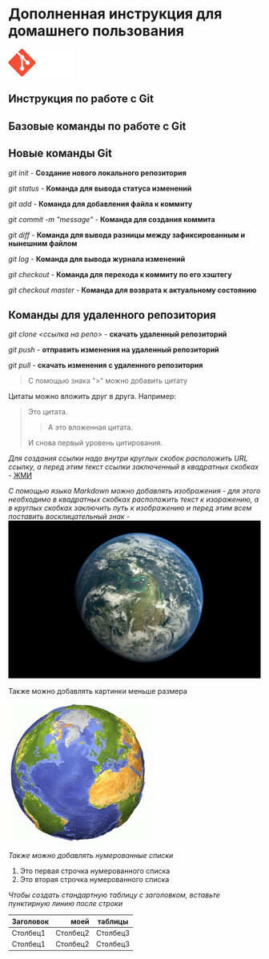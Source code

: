 # Дополненная инструкция для домашнего пользования 

![Git-logo](logo.png)

## Инструкция по работе с Git
## Базовые команды по работе с Git

## Новые команды Git

*git init* - **Создание нового локального репозитория**

*git status* - **Команда для вывода статуса изменений**

*git add* - **Команда для добавления файла к коммиту**

*git commit -m "message"* - **Команда для создания коммита**

*git diff* - **Команда для вывода разницы между зафиксированным и нынешним файлом**

*git log* - **Команда для вывода журнала изменений**

*git checkout <commitcode>* - **Команда для перехода к коммиту по его хэштегу**

*git checkout master* - **Команда для возврата к актуальному состоянию**

## Команды для удаленного репозитория

*git clone <ссылка на репо>* - **скачать удаленный репозиторий**

*git push* - **отправить изменения на удаленный репозиторий**

*git pull* - **скачать изменения с удаленного репозитория**

>С помощью знака ">" можно добавить цитату

Цитаты можно вложить друг в друга. Например:

>Это цитата.
>
>>А это вложенная цитата.
>
>И снова первый уровень цитирования.

*Для создания ссылки надо внутри круглых скобок расположить URL ссылку, а перед этим текст ссылки заключенный в квадратных скобках* - [ЖМИ](https://gb.ru/)

*С помощью языка Markdown можно добавлять изображения - для этого необходимо в квадратных скобках расположить текст к изоражению, а в круглых скобках заключить путь к изображению и перед этим всем поставить восклицательный знак* - ![Фото Земли](Earth.jpg)

Также можно добавлять картинки меньше размера

![Картинка маленького размера Земли](LittleEarth.jpg)

*Также можно добавлять нумерованные списки*
1. Это первая строчка нумерованного списка
2. Это вторая строчка нумерованного списка

*Чтобы создать стандартную таблицу с заголовком, вставьте пунктирную линию после строки*

|Заголовок|моей|таблицы|
|:---------|----:|:-------:|
|Столбец1 |Столбец2|Столбец3|
|Столбец1 |Столбец2|Столбец3|

